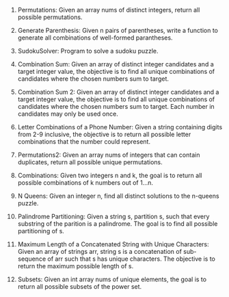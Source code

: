 1. Permutations: Given an array nums of distinct integers, return all possible permutations.

2. Generate Parenthesis: Given n pairs of parentheses, write a function to generate all combinations of well-formed parantheses.

3. SudokuSolver: Program to solve a sudoku puzzle. 

4. Combination Sum: Given an array of distinct integer candidates and a target integer value, the objective is to find all unique combinations of candidates where the chosen numbers sum to target.

5. Combination Sum 2: Given an array of distinct integer candidates and a target integer value, the objective is to find all unique combinations of candidates where the chosen numbers sum to target. Each number in candidates may only be used once. 

6. Letter Combinations of a Phone Number: Given a string containing digits from 2-9 inclusive, the objective is to return all possible letter combinations that the number could represent. 

7. Permutations2: Given an array nums of integers that can contain duplicates, return all possible unique permutations.

8. Combinations: Given two integers n and k, the goal is to return all possible combinations of k numbers out of 1...n.

9. N Queens: Given an integer n, find all distinct solutions to the n-queens puzzle.

10. Palindrome Partitioning: Given a string s, partition s, such that every substring of the parition is a palindrome. The goal is to find all possible partitioning of s.

11. Maximum Length of a Concatenated String with Unique Characters: Given an array of strings arr, string s is a concatenation of sub-sequence of arr such that s has unique characters. The objective is to return the maximum possible length of s. 

12. Subsets: Given an int array nums of unique elements, the goal is to return all possible subsets of the power set.